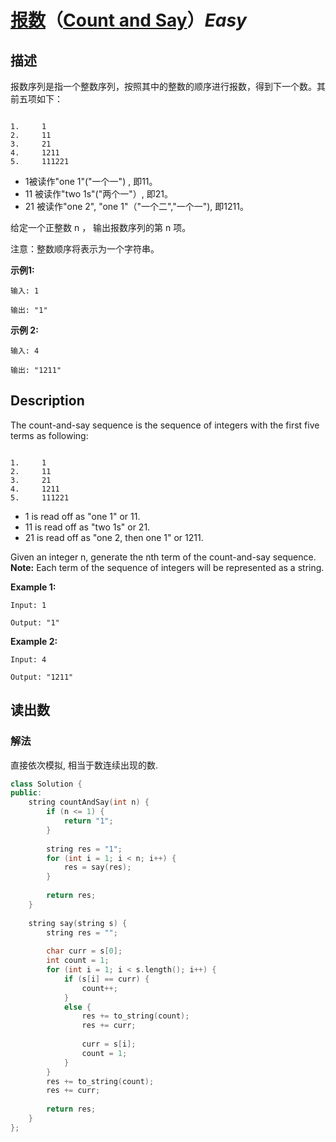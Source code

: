 # [报数](https://leetcode-cn.com/problems/count-and-say)（[Count and Say](https://leetcode.com/problems/count-and-say)）*Easy*
## 描述
报数序列是指一个整数序列，按照其中的整数的顺序进行报数，得到下一个数。其前五项如下：
```

1.     1
2.     11
3.     21
4.     1211
5.     111221
```


- 1被读作"one 1"("一个一") , 即11。
- 11 被读作"two 1s"("两个一"）, 即21。
- 21 被读作"one 2", "one 1"（"一个二","一个一"), 即1211。

给定一个正整数 n ，
输出报数序列的第 n 项。

注意：整数顺序将表示为一个字符串。

**示例1:**
```
输入: 1

输出: "1"
```


**示例 2:**
```
输入: 4

输出: "1211"
```

## Description
The count-and-say sequence is the sequence of integers with the first five terms as following:
```

1.     1
2.     11
3.     21
4.     1211
5.     111221
```



- 1 is read off as "one 1" or 11.
- 11 is read off as "two 1s" or 21.
- 21 is read off as "one 2, then one 1" or 1211.



Given an integer n, generate the nth term of the count-and-say sequence.
**Note:**
 Each term of the sequence of integers will be represented as a string.


**Example 1:**
```
Input: 1

Output: "1"
```



**Example 2:**
```
Input: 4

Output: "1211"

```


## 读出数
### 解法
直接依次模拟, 相当于数连续出现的数.
```c++
class Solution {
public:
    string countAndSay(int n) {
        if (n <= 1) {
            return "1";
        }
        
        string res = "1";
        for (int i = 1; i < n; i++) {
            res = say(res);
        }
        
        return res;
    }
    
    string say(string s) {
        string res = "";
        
        char curr = s[0];
        int count = 1;
        for (int i = 1; i < s.length(); i++) {
            if (s[i] == curr) {
                count++;
            }
            else {
                res += to_string(count);
                res += curr;
                
                curr = s[i];
                count = 1;
            }
        }
        res += to_string(count);
        res += curr;
        
        return res;
    }
};
```